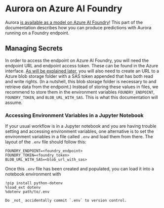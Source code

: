 # Aurora on Azure AI Foundry

Aurora [is available as a model on Azure AI Foundry](https://ai.azure.com/explore/models)!
This part of the documentation describes how you can produce predictions with Aurora running on a Foundry endpoint.

## Managing Secrets

In order to access the endpoint on Azure AI Foundry,
you will need the endpoint URL and endpoint access token.
These can be found in the Azure interface.
[As will be explained later](submission.md),
you will also need to create an URL to a Azure blob storage folder with a SAS token appended that has both read and write rights.
(In a nutshell, this blob storage folder is necessary to and retrieve data from the endpoint.)
Instead of storing these values in files, we recommend to store them in the environment variables `FOUNDRY_ENDPOINT`, `FOUNDRY_TOKEN`, and `BLOB_URL_WITH_SAS`.
This is what this documentation will assume.

### Accessing Environment Variables in a Jupyter Notebook

If your usual workflow is in a Jupyter notebook and you are having trouble setting and accessing environment variables, one alternative is to set the environment variables
in a file called `.env` and load them from there.
The layout of the `.env` file should follow this:

```
FOUNDRY_ENDPOINT=<foundry_endpoint>
FOUNDRY_TOKEN=<foundry_token>
BLOB_URL_WITH_SAS=<blob_url_with_sas>
```

Once this `.env` file has been created and populated, you can load it into a notebook environment with

```
!pip install python-dotenv
%load_ext dotenv
%dotenv path/to/.env
```

```{warning}
Do _not_ accidentally commit `.env` to version control.
```

